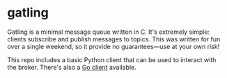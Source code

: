 gatling
=======

Gatling is a minimal message queue written in C. It's extremely simple: clients subscribe and publish messages to topics. This was written for fun over a single weekend, so it provide no guarantees—use at your own risk!

This repo includes a basic Python client that can be used to interact with the broker. There's also a [Go client](https://github.com/tylertreat/gatling-gun) available.
